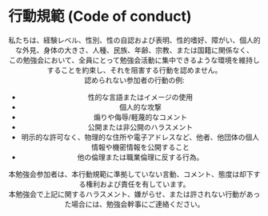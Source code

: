 # 行動規範 (Code of conduct)
<div style="text-align: center;">
  
私たちは、経験レベル、性別、性の自認および表明、性的嗜好、障がい、個人的な外見、身体の大きさ、人種、民族、年齢、宗教、または国籍に関係なく、  
この勉強会において、全員にとって勉強会活動に集中できるような環境を維持しすることを約束し、それを阻害する行動を認めません。  
認められない参加者の行動の例:  
- 性的な言語またはイメージの使用  
- 個人的な攻撃  
- 煽りや侮辱/軽蔑的なコメント  
- 公開または非公開のハラスメント  
- 明示的な許可なく、物理的な住所や電子アドレスなど、他者、他団体の個人情報や機密情報を公開すること  
- 他の倫理または職業倫理に反する行為。  

本勉強会参加者は、本行動規範に準拠していない言動、コメント、態度は却下する権利および責任を有しています。  
本勉強会で上記に関するハラスメント、嫌がらせ、または許されない行動があった場合には、勉強会幹事にご連絡ください。  
  
</div>

